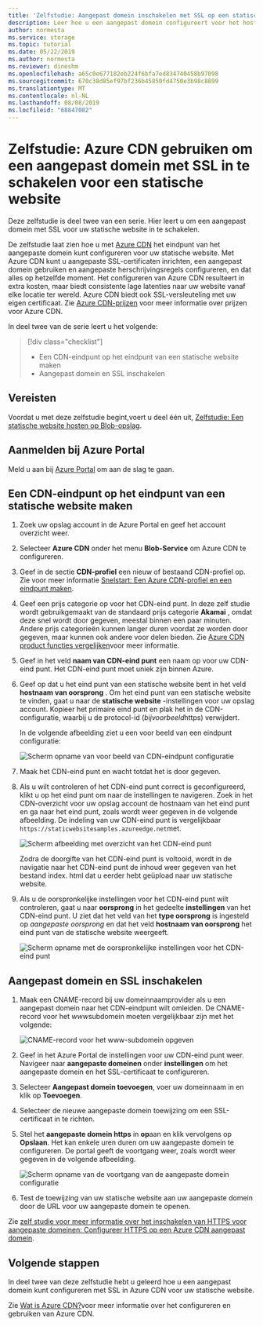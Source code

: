 ```yaml
---
title: 'Zelfstudie: Aangepast domein inschakelen met SSL op een statische website met behulp van Azure CDN - Azure Storage'
description: Leer hoe u een aangepast domein configureert voor het hosten van statische websites.
author: normesta
ms.service: storage
ms.topic: tutorial
ms.date: 05/22/2019
ms.author: normesta
ms.reviewer: dineshm
ms.openlocfilehash: a65c0e677182eb224f6bfa7ed834740458b97098
ms.sourcegitcommit: 670c38d85ef97bf236b45850fd4750e3b98c8899
ms.translationtype: MT
ms.contentlocale: nl-NL
ms.lasthandoff: 08/08/2019
ms.locfileid: "68847002"
---
```

# <a name="tutorial-use-azure-cdn-to-enable-a-custom-domain-with-ssl-for-a-static-website"></a>Zelfstudie: Azure CDN gebruiken om een aangepast domein met SSL in te schakelen voor een statische website

Deze zelfstudie is deel twee van een serie. Hier leert u om een aangepast domein met SSL voor uw statische website in te schakelen. 

De zelfstudie laat zien hoe u met [Azure CDN](../../cdn/cdn-overview.md) het eindpunt van het aangepaste domein kunt configureren voor uw statische website. Met Azure CDN kunt u aangepaste SSL-certificaten inrichten, een aangepast domein gebruiken en aangepaste herschrijvingsregels configureren, en dat alles op hetzelfde moment. Het configureren van Azure CDN resulteert in extra kosten, maar biedt consistente lage latenties naar uw website vanaf elke locatie ter wereld. Azure CDN biedt ook SSL-versleuteling met uw eigen certificaat. Zie [Azure CDN-prijzen](https://azure.microsoft.com/pricing/details/cdn/) voor meer informatie over prijzen voor Azure CDN.

In deel twee van de serie leert u het volgende:

> [!div class="checklist"]
> * Een CDN-eindpunt op het eindpunt van een statische website maken
> * Aangepast domein en SSL inschakelen

## <a name="prerequisites"></a>Vereisten

Voordat u met deze zelfstudie begint,voert u deel één uit, [Zelfstudie: Een statische website hosten op Blob-opslag](storage-blob-static-website-host.md). 

## <a name="sign-in-to-the-azure-portal"></a>Aanmelden bij Azure Portal

Meld u aan bij [Azure Portal](https://portal.azure.com/) om aan de slag te gaan.

## <a name="create-a-cdn-endpoint-on-the-static-website-endpoint"></a>Een CDN-eindpunt op het eindpunt van een statische website maken

1. Zoek uw opslag account in de Azure Portal en geef het account overzicht weer.
1. Selecteer **Azure CDN** onder het menu **Blob-Service** om Azure CDN te configureren.
1. Geef in de sectie **CDN-profiel** een nieuw of bestaand CDN-profiel op. Zie voor meer informatie [Snelstart: Een Azure CDN-profiel en een eindpunt maken](../../cdn/cdn-create-new-endpoint.md).
1. Geef een prijs categorie op voor het CDN-eind punt. In deze zelf studie wordt gebruikgemaakt van de standaard prijs categorie **Akamai** , omdat deze snel wordt door gegeven, meestal binnen een paar minuten. Andere prijs categorieën kunnen langer duren voordat ze worden door gegeven, maar kunnen ook andere voor delen bieden. Zie [Azure CDN product functies vergelijken](../../cdn/cdn-features.md)voor meer informatie.
1. Geef in het veld **naam van CDN-eind punt** een naam op voor uw CDN-eind punt. Het CDN-eind punt moet uniek zijn binnen Azure.
1. Geef op dat u het eind punt van een statische website bent in het veld **hostnaam van oorsprong** . Om het eind punt van een statische website te vinden, gaat u naar de **statische website** -instellingen voor uw opslag account. Kopieer het primaire eind punt en plak het in de CDN-configuratie, waarbij u de protocol-id (*bijvoorbeeld*https) verwijdert.

    In de volgende afbeelding ziet u een voor beeld van een eindpunt configuratie:

    ![Scherm opname van voor beeld van CDN-eindpunt configuratie](media/storage-blob-static-website-custom-domain/add-cdn-endpoint.png)

1. Maak het CDN-eind punt en wacht totdat het is door gegeven.
1. Als u wilt controleren of het CDN-eind punt correct is geconfigureerd, klikt u op het eind punt om naar de instellingen te navigeren. Zoek in het CDN-overzicht voor uw opslag account de hostnaam van het eind punt en ga naar het eind punt, zoals wordt weer gegeven in de volgende afbeelding. De indeling van uw CDN-eind punt is vergelijkbaar `https://staticwebsitesamples.azureedge.net`met.

    ![Scherm afbeelding met overzicht van het CDN-eind punt](media/storage-blob-static-website-custom-domain/verify-cdn-endpoint.png)

    Zodra de doorgifte van het CDN-eind punt is voltooid, wordt in de navigatie naar het CDN-eind punt de inhoud weer gegeven van het bestand index. html dat u eerder hebt geüpload naar uw statische website.

1. Als u de oorspronkelijke instellingen voor het CDN-eind punt wilt controleren, gaat u naar **oorsprong** in het gedeelte **instellingen** van het CDN-eind punt. U ziet dat het veld van het **type oorsprong** is ingesteld op *aangepaste oorsprong* en dat het veld **hostnaam van oorsprong** het eind punt van de statische website weergeeft.

    ![Scherm opname met de oorspronkelijke instellingen voor het CDN-eind punt](media/storage-blob-static-website-custom-domain/verify-cdn-origin.png)

## <a name="enable-custom-domain-and-ssl"></a>Aangepast domein en SSL inschakelen

1. Maak een CNAME-record bij uw domeinnaamprovider als u een aangepast domein naar het CDN-eindpunt wilt omleiden. De CNAME-record voor het *www*subdomein moeten vergelijkbaar zijn met het volgende:

    ![CNAME-record voor het www-subdomein opgeven](media/storage-blob-static-website-custom-domain/subdomain-cname-record.png)

1. Geef in het Azure Portal de instellingen voor uw CDN-eind punt weer. Navigeer naar **aangepaste domeinen** onder **instellingen** om het aangepaste domein en het SSL-certificaat te configureren.
1. Selecteer **Aangepast domein toevoegen**, voer uw domeinnaam in en klik op **Toevoegen**.
1. Selecteer de nieuwe aangepaste domein toewijzing om een SSL-certificaat in te richten.
1. Stel het **aangepaste domein https** in **op**aan en klik vervolgens op **Opslaan**. Het kan enkele uren duren om uw aangepaste domein te configureren. De portal geeft de voortgang weer, zoals wordt weer gegeven in de volgende afbeelding.

    ![Scherm opname van de voortgang van de aangepaste domein configuratie](media/storage-blob-static-website-custom-domain/configure-custom-domain-https.png)

1. Test de toewijzing van uw statische website aan uw aangepaste domein door de URL voor uw aangepaste domein te openen.

Zie [zelf studie voor meer informatie over het inschakelen van HTTPS voor aangepaste domeinen: Configureer HTTPS op een Azure CDN aangepast domein](../../cdn/cdn-custom-ssl.md).

## <a name="next-steps"></a>Volgende stappen

In deel twee van deze zelfstudie hebt u geleerd hoe u een aangepast domein kunt configureren met SSL in Azure CDN voor uw statische website.

Zie [Wat is Azure CDN?](../../cdn/cdn-overview.md)voor meer informatie over het configureren en gebruiken van Azure CDN.